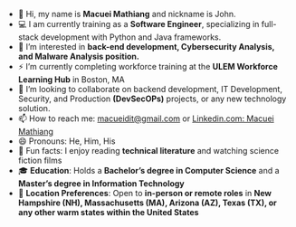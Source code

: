 
- 👋 Hi, my name is **Macuei Mathiang** and nickname is John.
- 💻 I am currently training as a **Software Engineer**, specializing in full-stack development with Python and Java frameworks.
- 👀 I’m interested in **back-end development, Cybersecurity Analysis, and Malware Analysis position.**
- ⚡ I’m currently completing workforce training at the **ULEM Workforce Learning Hub** in Boston, MA
- 💞️ I’m looking to collaborate on backend development, IT Development, Security, and Production **(DevSecOPs)** projects, or any new technology solution.
- 📫 How to reach me: macueidit@gmail.com or [Linkedin.com: Macuei Mathiang](https://www.linkedin.com/in/macuei/)
- 😄 Pronouns: He, Him, His
- 🌱 Fun facts: I enjoy reading **technical literature** and watching science fiction films
- 🎓 **Education**: Holds a **Bachelor’s degree in Computer Science** and a **Master’s degree in Information Technology**  
- 📍 **Location Preferences**: Open to **in-person or remote roles** in **New Hampshire (NH), Massachusetts (MA), Arizona (AZ), Texas (TX), or any other warm states within the United States**  
